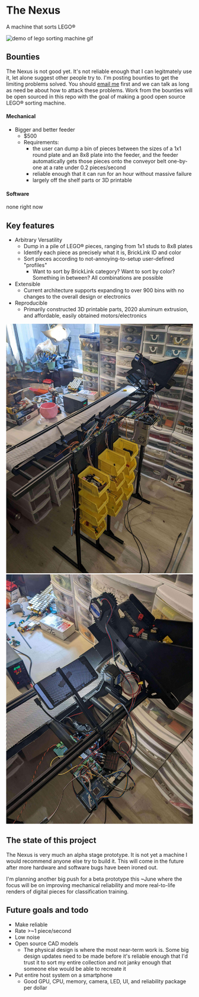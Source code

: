 # The Nexus
A machine that sorts LEGO®

![demo of lego sorting machine gif](https://github.com/spencerhhubert/nexus/blob/main/assets/nexus%20demo%202023-4-8%2003.gif?raw=true)

## Bounties
The Nexus is not good yet. It's not reliable enough that I can legitmately use it, let alone suggest other people try to. I'm posting bounties to get the limiting problems solved. You should [email me](mailto:him@spencerhubert.info) first and we can talk as long as need be about how to attack these problems. Work from the bounties will be open sourced in this repo with the goal of making a good open source LEGO® sorting machine.
#### Mechanical
- Bigger and better feeder
    - $500
    - Requirements:
        - the user can dump a bin of pieces between the sizes of a 1x1 round plate and an 8x8 plate into the feeder, and the feeder automatically gets those pieces onto the conveyor belt one-by-one at a rate under 0.2 pieces/second
        - reliable enough that it can run for an hour without massive failure
        - largely off the shelf parts or 3D printable
#### Software
none right now

## Key features
- Arbitrary Versatility 
    - Dump in a pile of LEGO® pieces, ranging from 1x1 studs to 8x8 plates
    - Identify each piece as precisely what it is, BrickLink ID and color
    - Sort pieces according to not-annoying-to-setup user-defined "profiles"
        - Want to sort by BrickLink category? Want to sort by color? Something in between? All combinations are possible
- Extensible
    - Current architecture supports expanding to over 900 bins with no changes to the overall design or electronics
- Reproducible 
    - Primarily constructed 3D printable parts, 2020 aluminum extrusion, and affordable, easily obtained motors/electronics

![nexus lego sorting machine prototype 1 overview](https://raw.githubusercontent.com/spencerhhubert/nexus/main/assets/nexus_prototype0103.jpg)
![nexus lego sorting machine prototype 1 overview 2](https://raw.githubusercontent.com/spencerhhubert/nexus/main/assets/nexus_prototype0104.jpg)

## The state of this project
The Nexus is very much an alpha stage prototype. It is not yet a machine I would recommend anyone else try to build it. This will come in the future after more hardware and software bugs have been ironed out.

I'm planning another big push for a beta prototype this ~June where the focus will be on improving mechanical reliability and more real-to-life renders of digital pieces for classification training.

## Future goals and todo
- Make reliable
- Rate >~1 piece/second
- Low noise
- Open source CAD models
    - The physical design is where the most near-term work is. Some big design updates need to be made before it's reliable enough that I'd trust it to sort my entire collection and not janky enough that someone else would be able to recreate it
- Put entire host system on a smartphone
    - Good GPU, CPU, memory, camera, LED, UI, and reliability package per dollar
